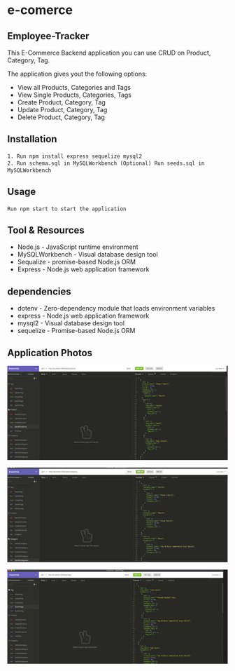 # e-comerce

## Employee-Tracker

This E-Commerce Backend application you can use CRUD on Product, Category, Tag.

The application gives yout the following options:

   - View all Products, Categories and Tags
   - View Single Products, Categories, Tags
   - Create Product, Category, Tag
   - Update Product, Category, Tag
   - Delete Product, Category, Tag

## Installation

    1. Run npm install express sequelize mysql2
    2. Run schema.sql in MySQLWorkbench (Optional) Run seeds.sql in MySQLWorkbench

## Usage

    Run npm start to start the application


## Tool & Resources

- Node.js - JavaScript runtime environment
- MySQLWorkbench - Visual database design tool
- Sequalize -  promise-based Node.js ORM
- Express - Node.js web application framework

## dependencies

- dotenv -  Zero-dependency module that loads environment variables
- express - Node.js web application framework
- mysql2 - Visual database design tool
- sequelize - Promise-based Node.js ORM

## Application Photos

![alt text](https://raw.githubusercontent.com/Richardflores009/e-comerce/main/img/Screen%20Shot%202020-10-24%20at%2015.17.46.png "Top of webpage")

![alt text](https://raw.githubusercontent.com/Richardflores009/e-comerce/main/img/Screen%20Shot%202020-10-24%20at%2015.17.58.png "Top of webpage")

![alt text](https://raw.githubusercontent.com/Richardflores009/e-comerce/main/img/Screen%20Shot%202020-10-24%20at%2015.18.15.png "Top of webpage")

